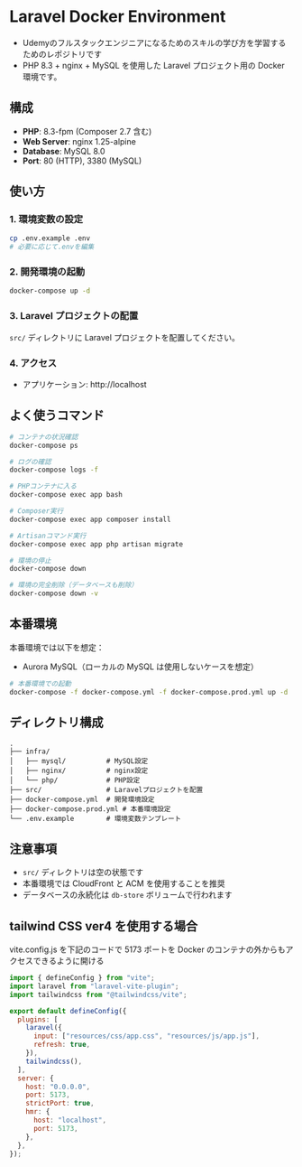 # Laravel Docker Environment

- Udemyのフルスタックエンジニアになるためのスキルの学び方を学習するためのレポジトリです
- PHP 8.3 + nginx + MySQL を使用した Laravel プロジェクト用の Docker 環境です。

## 構成

- **PHP**: 8.3-fpm (Composer 2.7 含む)
- **Web Server**: nginx 1.25-alpine
- **Database**: MySQL 8.0
- **Port**: 80 (HTTP), 3380 (MySQL)

## 使い方

### 1. 環境変数の設定

```bash
cp .env.example .env
# 必要に応じて.envを編集
```

### 2. 開発環境の起動

```bash
docker-compose up -d
```

### 3. Laravel プロジェクトの配置

`src/` ディレクトリに Laravel プロジェクトを配置してください。

### 4. アクセス

- アプリケーション: http://localhost

## よく使うコマンド

```bash
# コンテナの状況確認
docker-compose ps

# ログの確認
docker-compose logs -f

# PHPコンテナに入る
docker-compose exec app bash

# Composer実行
docker-compose exec app composer install

# Artisanコマンド実行
docker-compose exec app php artisan migrate

# 環境の停止
docker-compose down

# 環境の完全削除（データベースも削除）
docker-compose down -v
```

## 本番環境

本番環境では以下を想定：

- Aurora MySQL（ローカルの MySQL は使用しないケースを想定）

```bash
# 本番環境での起動
docker-compose -f docker-compose.yml -f docker-compose.prod.yml up -d
```

## ディレクトリ構成

```
.
├── infra/
│   ├── mysql/          # MySQL設定
│   ├── nginx/          # nginx設定
│   └── php/            # PHP設定
├── src/                # Laravelプロジェクトを配置
├── docker-compose.yml  # 開発環境設定
├── docker-compose.prod.yml # 本番環境設定
└── .env.example        # 環境変数テンプレート
```

## 注意事項

- `src/` ディレクトリは空の状態です
- 本番環境では CloudFront と ACM を使用することを推奨
- データベースの永続化は `db-store` ボリュームで行われます

## tailwind CSS ver4 を使用する場合

vite.config.js を下記のコードで 5173 ポートを Docker のコンテナの外からもアクセスできるように開ける

```js
import { defineConfig } from "vite";
import laravel from "laravel-vite-plugin";
import tailwindcss from "@tailwindcss/vite";

export default defineConfig({
  plugins: [
    laravel({
      input: ["resources/css/app.css", "resources/js/app.js"],
      refresh: true,
    }),
    tailwindcss(),
  ],
  server: {
    host: "0.0.0.0",
    port: 5173,
    strictPort: true,
    hmr: {
      host: "localhost",
      port: 5173,
    },
  },
});
```
